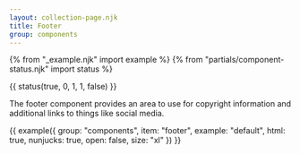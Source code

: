 ```yaml
---
layout: collection-page.njk
title: Footer
group: components
---
```


{% from "_example.njk" import example %}
{% from "partials/component-status.njk" import status %}

{{ status(true, 0, 1, 1, false) }}

The footer component provides an area to use for copyright information and additional links to things like social media.

{{ example({ group: "components", item: "footer", example: "default", html: true, nunjucks: true, open: false, size: "xl" }) }}

